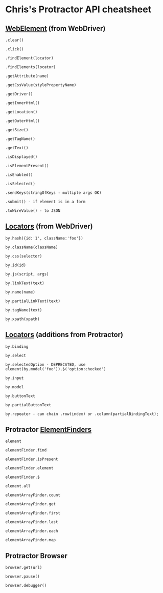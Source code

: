 # Chris's Protractor API cheatsheet

## [WebElement](http://selenium.googlecode.com/git/docs/api/javascript/class_webdriver_WebElement.html) (from WebDriver)

    .clear()

    .click()

    .findElement(locator)

    .findElements(locator)

    .getAttribute(name)

    .getCssValue(stylePropertyName)

    .getDriver()

    .getInnerHtml()

    .getLocation()

    .getOuterHtml()

    .getSize()

    .getTagName()

    .getText()

    .isDisplayed()

    .isElementPresent()

    .isEnabled()

    .isSelected()

    .sendKeys(stringOfKeys - multiple args OK)

    .submit() - if element is in a form

    .toWireValue() - to JSON

## [Locators](http://selenium.googlecode.com/git/docs/api/javascript/namespace_webdriver_By.html) (from WebDriver)

    by.hash({id:'1', className:'foo'})

    by.className(className)

    by.css(selector)

    by.id(id)

    by.js(script, args)

    by.linkText(text)

    by.name(name)

    by.partialLinkText(text)

    by.tagName(text)

    by.xpath(xpath)

## [Locators](https://github.com/angular/protractor/blob/master/docs/api.md#locators) (additions from Protractor)

    by.binding

    by.select

    by.selectedOption - DEPRECATED, use element(by.model('foo')).$('option:checked')

    by.input

    by.model

    by.buttonText

    by.partialButtonText

    by.repeater - can chain .row(index) or .column(partialBindingText);

## Protractor [ElementFinders](https://github.com/angular/protractor/blob/master/docs/api.md#protractor)

    element

    elementFinder.find

    elementFinder.isPresent

    elementFinder.element

    elementFinder.$

    element.all

    elementArrayFinder.count

    elementArrayFinder.get

    elementArrayFinder.first

    elementArrayFinder.last

    elementArrayFinder.each

    elementArrayFinder.map

## Protractor Browser

    browser.get(url)

    browser.pause()

    browser.debugger()
